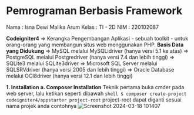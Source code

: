 # Pemrograman Berbasis Framework
Nama : Isna Dewi Malika Arum
Kelas : TI - 2D
NIM : 220102087

**Codeigniter4**
=> Kerangka Pengembangan Aplikasi - sebuah toolkit - untuk orang-orang yang membangun situs web menggunakan PHP. 
**Basis Data yang Didukung**
=> MySQL melalui MySQLidriver (hanya versi 5.1 ke atas)
=> PostgreSQL melalui Postgredriver (hanya versi 7.4 dan lebih tinggi)
=> SQLite3 melalui SQLite3driver
=> Microsoft SQL Server melalui SQLSRVdriver (hanya versi 2005 dan lebih tinggi)
=> Oracle Database melalui OCI8driver (hanya versi 12.1 dan lebih tinggi)

**1. Installation**
    **a. Composer Installation**
      Teknik pertama buka cmder pada web server, lalu ketikan seperti dibawah
      ```shell
      $ composer create-project codeigniter4/appstarter project-root```
      project-root dapat diganti sesuai nama projek anda
      contohnya 
      ![Screenshot 2024-03-18 101407](https://github.com/IsnaDewi/IsnaDewiMalikaArum/assets/134571793/6c42ca1c-a2a5-4daf-81ea-b0ed2399adfb)
      
      
      
